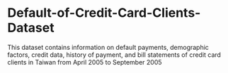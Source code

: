 # Default-of-Credit-Card-Clients-Dataset
This dataset contains information on default payments, demographic factors, credit data, history of payment, and bill statements of credit card clients in Taiwan from April 2005 to September 2005
